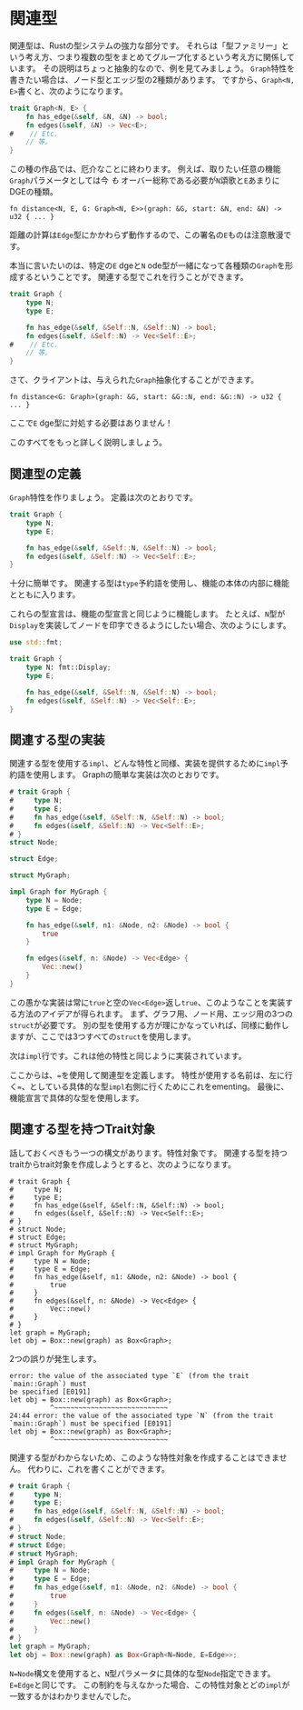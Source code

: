 # 関連型

関連型は、Rustの型システムの強力な部分です。
それらは「型ファミリー」という考え方、つまり複数の型をまとめてグループ化するという考え方に関係しています。
その説明はちょっと抽象的なので、例を見てみましょう。
`Graph`特性を書きたい場合は、ノード型とエッジ型の2種類があります。
ですから、`Graph<N, E>`書くと、次のようになります。

```rust
trait Graph<N, E> {
    fn has_edge(&self, &N, &N) -> bool;
    fn edges(&self, &N) -> Vec<E>;
#    // Etc.
    // 等。
}
```

この種の作品では、厄介なことに終わります。
例えば、取りたい任意の機能`Graph`パラメータとしては今 _も_ オーバー総称である必要が`N`頌歌と`E`あまりにDGEの種類。

```rust,ignore
fn distance<N, E, G: Graph<N, E>>(graph: &G, start: &N, end: &N) -> u32 { ... }
```

距離の計算は`Edge`型にかかわらず動作するので、この署名の`E`ものは注意散漫です。

本当に言いたいのは、特定の`E` dgeと`N` ode型が一緒になって各種類の`Graph`を形成するということです。
関連する型でこれを行うことができます。

```rust
trait Graph {
    type N;
    type E;

    fn has_edge(&self, &Self::N, &Self::N) -> bool;
    fn edges(&self, &Self::N) -> Vec<Self::E>;
#    // Etc.
    // 等。
}
```

さて、クライアントは、与えられた`Graph`抽象化することができます。

```rust,ignore
fn distance<G: Graph>(graph: &G, start: &G::N, end: &G::N) -> u32 { ... }
```

ここで`E` dge型に対処する必要はありません！　

このすべてをもっと詳しく説明しましょう。

## 関連型の定義

`Graph`特性を作りましょう。
定義は次のとおりです。

```rust
trait Graph {
    type N;
    type E;

    fn has_edge(&self, &Self::N, &Self::N) -> bool;
    fn edges(&self, &Self::N) -> Vec<Self::E>;
}
```

十分に簡単です。
関連する型は`type`予約語を使用し、機能の本体の内部に機能とともに入ります。

これらの型宣言は、機能の型宣言と同じように機能します。
たとえば、`N`型が`Display`を実装してノードを印字できるようにしたい場合、次のようにします。

```rust
use std::fmt;

trait Graph {
    type N: fmt::Display;
    type E;

    fn has_edge(&self, &Self::N, &Self::N) -> bool;
    fn edges(&self, &Self::N) -> Vec<Self::E>;
}
```

## 関連する型の実装

関連する型を使用する`impl`、どんな特性と同様、実装を提供するために`impl`予約語を使用します。
Graphの簡単な実装は次のとおりです。

```rust
# trait Graph {
#     type N;
#     type E;
#     fn has_edge(&self, &Self::N, &Self::N) -> bool;
#     fn edges(&self, &Self::N) -> Vec<Self::E>;
# }
struct Node;

struct Edge;

struct MyGraph;

impl Graph for MyGraph {
    type N = Node;
    type E = Edge;

    fn has_edge(&self, n1: &Node, n2: &Node) -> bool {
        true
    }

    fn edges(&self, n: &Node) -> Vec<Edge> {
        Vec::new()
    }
}
```

この愚かな実装は常に`true`と空の`Vec<Edge>`返し`true`、このようなことを実装する方法のアイデアが得られます。
まず、グラフ用、ノード用、エッジ用の3つの`struct`が必要です。
別の型を使用する方が理にかなっていれば、同様に動作しますが、ここでは3つすべての`struct`を使用します。

次は`impl`行です。これは他の特性と同じように実装されています。

ここからは、`=`を使用して関連型を定義します。
特性が使用する名前は、左に行く`=`、としている具体的な型`impl`右側に行くためにこれをementing。
最後に、機能宣言で具体的な型を使用します。

## 関連する型を持つTrait対象

話しておくべきもう一つの構文があります。特性対象です。
関連する型を持つtraitからtrait対象を作成しようとすると、次のようになります。

```rust,ignore
# trait Graph {
#     type N;
#     type E;
#     fn has_edge(&self, &Self::N, &Self::N) -> bool;
#     fn edges(&self, &Self::N) -> Vec<Self::E>;
# }
# struct Node;
# struct Edge;
# struct MyGraph;
# impl Graph for MyGraph {
#     type N = Node;
#     type E = Edge;
#     fn has_edge(&self, n1: &Node, n2: &Node) -> bool {
#         true
#     }
#     fn edges(&self, n: &Node) -> Vec<Edge> {
#         Vec::new()
#     }
# }
let graph = MyGraph;
let obj = Box::new(graph) as Box<Graph>;
```

2つの誤りが発生します。

```text
error: the value of the associated type `E` (from the trait `main::Graph`) must
be specified [E0191]
let obj = Box::new(graph) as Box<Graph>;
          ^~~~~~~~~~~~~~~~~~~~~~~~~~~~~
24:44 error: the value of the associated type `N` (from the trait
`main::Graph`) must be specified [E0191]
let obj = Box::new(graph) as Box<Graph>;
          ^~~~~~~~~~~~~~~~~~~~~~~~~~~~~
```

関連する型がわからないため、このような特性対象を作成することはできません。
代わりに、これを書くことができます。

```rust
# trait Graph {
#     type N;
#     type E;
#     fn has_edge(&self, &Self::N, &Self::N) -> bool;
#     fn edges(&self, &Self::N) -> Vec<Self::E>;
# }
# struct Node;
# struct Edge;
# struct MyGraph;
# impl Graph for MyGraph {
#     type N = Node;
#     type E = Edge;
#     fn has_edge(&self, n1: &Node, n2: &Node) -> bool {
#         true
#     }
#     fn edges(&self, n: &Node) -> Vec<Edge> {
#         Vec::new()
#     }
# }
let graph = MyGraph;
let obj = Box::new(graph) as Box<Graph<N=Node, E=Edge>>;
```

`N=Node`構文を使用すると、`N`型パラメータに具体的な型`Node`指定できます。
`E=Edge`と同じです。
この制約を与えなかった場合、この特性対象とどの`impl`が一致するかはわかりませんでした。

